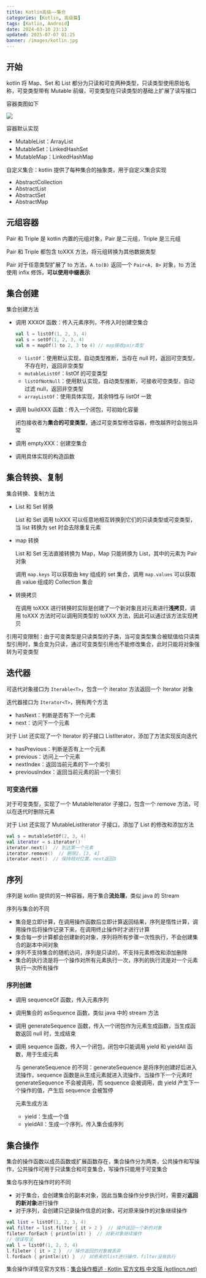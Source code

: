 ```yaml
---
title: Kotlin高级——集合
categories: [Kotlin, 高级篇]
tags: [Kotlin, Android]
date: 2024-03-10 23:13
updated: 2025-07-07 01:25
banner: /images/kotlin.jpg
---
```

## 开始

kotlin 将 Map、Set 和 List 都分为只读和可变两种类型，只读类型使用原始名称，可变类型带有 Mutable 前缀，可变类型在只读类型的基础上扩展了读写接口

容器类图如下

![](kotlin高级-集合-1751822581376.png)

容器默认实现

- MutableList：ArrayList
- MutableSet：LinkedHashSet
- MutableMap：LinkedHashMap

自定义集合：kotlin 提供了每种集合的抽象类，用于自定义集合实现

- AbstractCollection
- AbstractList
- AbstractSet
- AbstractMap

## 元组容器

Pair 和 Triple 是 kotlin 内置的元组对象，Pair 是二元组，Triple 是三元组

Pair 和 Triple 都包含 toXXX 方法，将元组转换为其他数据类型

Pair 对于任意类型扩展了 to 方法，`A.to(B)` 返回一个 `Pair<A, B>` 对象，to 方法使用 infix 修饰，**可以使用中缀表示**

## 集合创建

集合创建方法

- 调用 XXXOf 函数：传入元素序列，不传入时创建空集合

    ``` kotlin
    val l = listOf(1, 2, 3, 4)
    val s = setOf(1, 2, 3, 4)
    val m = mapOf(1 to 2, 3 to 4) // map接收pair类型
    ```

    - `listOf`：使用默认实现，自动类型推断，当存在 null 时，返回可空类型，不存在时，返回非空类型
    - `mutableListOf`：listOf 的可变类型
    - `listOfNotNull`：使用默认实现，自动类型推断，可接收可空类型，自动过滤 null，返回非空类型
    - `arrayListOf`：使用具体实现，其余特性与 listOf 一致

- 调用 buildXXX 函数：传入一个闭包，可初始化容量

    闭包接收者为**集合的可变类型**，通过可变类型修改容器，修改越界时会抛出异常

- 调用 emptyXXX：创建空集合

- 调用具体实现的构造函数

## 集合转换、复制

集合转换、复制方法

- List 和 Set 转换

    List 和 Set 调用 toXXX 可以任意地相互转换到它们的只读类型或可变类型，当 list 转换为 set 时会去除重复元素

- map 转换

    List 和 Set 无法直接转换为 Map，Map 只能转换为 List，其中的元素为 Pair 对象

    调用 `map.keys` 可以获取由 key 组成的 set 集合，调用 `map.values` 可以获取由 value 组成的 Collection 集合

- 转换拷贝

    在调用 toXXX 进行转换时实际是创建了一个新对象且对元素进行**浅拷贝**，调用 toXXX 方法时可以调用同类型的 toXXX 方法，因此可以通过该方法实现拷贝

引用可变限制：由于可变类型是只读类型的子类，当可变类型集合被赋值给只读类型引用时，集合变为只读，通过可变类型引用也不能修改集合，此时只能将对象强转为可变类型

## 迭代器

可迭代对象接口为 `Iterable<T>`，包含一个 iterator 方法返回一个 Iterator 对象

迭代器接口为 `Iterator<T>`，拥有两个方法

- hasNext：判断是否有下一个元素
- next：访问下一个元素

对于 List 还实现了一个 Iterator 的子接口 ListIterator，添加了方法实现反向迭代

- hasPrevious：判断是否有上一个元素
- previous：访问上一个元素
- nextIndex：返回当前元素的下一个索引
- previousIndex：返回当前元素的前一个索引

### 可变迭代器

对于可变类型，实现了一个 MutableIterator 子接口，包含一个 remove 方法，可以在迭代时删除元素

对于 List 还实现了 MutableListIterator 子接口，添加了 List 的修改和添加方法

``` kotlin
val s = mutableSetOf(2, 3, 4)
val iterator = s.iterator()
iterator.next()  // 到达第一个元素
iterator.remove()  // 删除2，[3, 4]
iterator.next()  // 保持相对位置，next返回3
```

## 序列

序列是 kotlin 提供的另一种容器，用于集合**流处理**，类似 java 的 Stream

序列与集合的不同

- 集合是立即计算，在调用操作函数后立即计算返回结果，序列是惰性计算，调用操作后将操作记录下来，在调用终止操作时才进行计算
- 集合每一步计算都会创建新的对象，序列将所有步骤一次性执行，不会创建集合的副本中间对象
- 序列不支持集合的随机访问，序列是只读的，不支持元素修改和添加删除
- 集合的执行流是将一个操作对所有元素执行一次，序列的执行流是对一个元素执行一次所有操作

### 序列创建

- 调用 sequenceOf 函数，传入元素序列

- 调用集合的 asSequence 函数，类似 java 中的 stream 方法

- 调用 generateSequence 函数，传入一个闭包作为元素生成函数，当生成函数返回 null 时，生成结束

- 调用 sequence 函数，传入一个闭包，闭包中只能调用 yield 和 yieldAll 函数，用于生成元素

    与 generateSequence 的不同：generateSequence 是将序列创建好后进入流操作，sequence 函数是从生成元素就进入流操作，当操作下一个元素时 generateSequence 不会被调用，而 sequence 会被调用，由 yield 产生下一个操作的值，产生后 sequence 会被暂停

    元素生成方法
    
    - yield：生成一个值
    - yieldAll：生成一个序列，传入集合或序列

## 集合操作

集合的操作函数以成员函数或扩展函数存在，集合操作分为两类，公共操作和写操作，公共操作可用于只读集合和可变集合，写操作只能用于可变集合

集合与序列在操作时的不同

- 对于集合，会创建集合的副本对象，因此当集合操作分步执行时，需要对**返回的新对象**进行操作
- 对于序列，会创建只记录操作信息的对象，可对原来操作的对象继续操作

``` kotlin
val list = listOf(1, 2, 3, 4)
val filter = list.filter { it > 2 }  // 操作返回一个新的对象
fileter.forEach { println(it) }  // 对新对象继续操作
// 错误写法
val l = listOf(1, 2, 3, 4)
l.fileter { it > 2 }  // 操作返回的对象被丢弃
l.forEach { println(it) }  // 对原来的list进行操作，filter没有执行
```

集合操作详情见官方文档：[集合操作概述 · Kotlin 官方文档 中文版 (kotlincn.net)](https://book.kotlincn.net/text/collection-operations.html)
